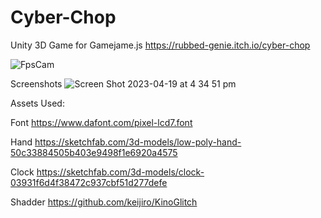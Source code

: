 # Cyber-Chop
Unity 3D Game for Gamejame.js https://rubbed-genie.itch.io/cyber-chop

![FpsCam](https://user-images.githubusercontent.com/9316052/232974314-a2089afe-3c97-4f72-8abd-6aa485f829e5.jpeg)

Screenshots
![Screen Shot 2023-04-19 at 4 34 51 pm](https://user-images.githubusercontent.com/9316052/233065139-ec1bf46e-5e29-42d7-acd8-77bfcfd0c59f.png)





Assets Used: 

Font
https://www.dafont.com/pixel-lcd7.font

Hand
https://sketchfab.com/3d-models/low-poly-hand-50c33884505b403e9498f1e6920a4575

Clock
https://sketchfab.com/3d-models/clock-03931f6d4f38472c937cbf51d277defe

Shadder
https://github.com/keijiro/KinoGlitch

